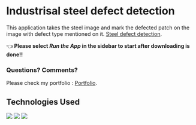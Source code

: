 # Industrisal steel defect detection

This application takes the steel image and mark the defected patch on the image with defect type mentioned on it. [Steel defect detection](https://github.com/luckyRajputana/Steel-Defect-Detection).


👈 **Please select _Run the App_ in the sidebar to start after downloading is done!!**

### Questions? Comments?

Please check my portfolio :  [Portfolio](https://luckyportfolio.herokuapp.com/portfolio/).

## Technologies Used

![](https://forthebadge.com/images/badges/made-with-python.svg)
![](https://miro.medium.com/max/4928/1*-QTg-_71YF0SVshMEaKZ_g.png)
![](https://s3.ap-south-1.amazonaws.com/techleerimages/0f1b1b40-08f0-467d-9a35-0f0fe71e0a43.png)




